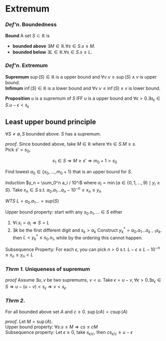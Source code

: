 # Extremum

### _Def'n_. Boundedness
__Bound__  A set $S\subset\mathbb{R}$ is  

- __bounded above__ $\exists M\in\mathbb{R}. \forall s \in S. s\leq M$.  
- __bounded below__ $\exists L\in\mathbb{R}. \forall s \in S. s\geq L$.

### _Def'n_. Extremum
__Supremum__ $\sup(S)\in\mathbb{R}$ is a upper bound and $\forall v. v\geq \sup(S)\land v$ is upper bound.  
__Infimum__ $\inf(S)\in\mathbb{R}$ is a lower bound and $\forall v. v\leq \inf(S)\land v$ is lower bound. 

__Proposition__ $u$ is a supremum of $S$ IFF $u$ is a upper bound and $\forall \epsilon > 0. \exists s_\epsilon \in S. u-\epsilon < s_\epsilon$

##  Least upper bound principle
$\forall S\neq \emptyset, S$ bounded above. $S$ has a supremum.  

_proof_.  Since bounded above, take $M\in\mathbb{R}$ where $\forall s \in S. M\geq s$.   
Pick $s'=s_0$,

$$s_1 \in S\Rightarrow M\geq s'\Rightarrow m_0 + 1 > s_0$$

Find lowest $a_0\in \{s_0, ..., m_0 + 1\}$ that is an upper bound for $S$.  

_Induction_ $y_n = \sum_0^n a_i / 10^i$ where $a_i=\min\{a \in \{0, 1, ..., 9\}\mid y_i \geq S\}$. Take $x_n \in S$ s.t. $a_0.a_1...a_n - 10^{-n}\leq x_n \leq y_n$

_WTS_ $L = a_0.a_1... = sup(S)$  

Upper bound property: start with any $s_0.s_1,... \in S$ either  
1. $\forall i. s_i = a_i\Rightarrow S = L$  
2. $\exists k$ be the first different digit and $s_k > a_k$
Construct $y_k^* = a_0.a_1...a_{k-1}s_k$. then $L < y_k^*\leq s_0.s_1$, while by the ordering this cannot happen. 

Subsequence Property: For each $\epsilon$, you can pick $n > 0$ s.t. $L-\epsilon \leq L - 10^{-n} \leq x_n \leq y_n < L$






### _Thrm 1._ Uniqueness of supremum

_proof_ Assume $\exists u,v$ be two supremums, $v < u$. Take $\epsilon = u -v, \forall \epsilon > 0. \exists s_\epsilon \in S \Rightarrow u - (u-v) < s_\epsilon \Rightarrow v < s_\epsilon$. 

### _Thrm 2_. 
For all bounded above set $A$ and $c\geq 0$. $\sup(cA) = c \sup(A)$  

_proof_. Let $M = \sup(A)$.  
Upper bound property: $\forall s. s\leq M \Rightarrow cs \leq cM$  
Subsequence property: Let $\epsilon \geq 0$, take $s_{\epsilon/c}$, then $cs_{\epsilon/c}\geq u - \epsilon$


